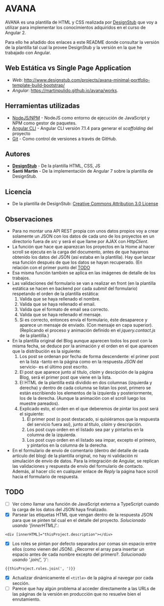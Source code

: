 # AVANA

AVANA es una plantilla de HTML y CSS realizada por [DesignStub](http://www.designstub.com) que voy a utilizar para implementar los conocimientos adquiridos en el curso de Angular 2.

Para ello he añadido dos enlaces a este README donde consultar la versión de la plantilla tal cual la provee DesignStub y la versión en la que he trabajado con Angular.

## Web Estática vs Single Page Application
* *Web*: http://www.designstub.com/projects/avana-minimal-portfolio-template-build-bootstrap/
* *Angular*: https://martinpulido.github.io/avana/works.

## Herramientas utilizadas

* [NodeJS/NPM](https://nodejs.org/es/) - NodeJS como entorno de ejecución de JavaScript y NPM como gestor de paquetes.
* [Angular CLI](https://github.com/angular/angular-cli) - Angular CLI versión 7.1.4 para generar el *scaffolding* del proyecto
* [Git](https://git-scm.com/) - Como control de versiones a través de GitHub.

## Autores

* **[DesignStub](http://www.designstub.com)** - De la plantilla HTML, CSS, JS
* **Santi Martin** - De la implementación de Angular 7 sobre la plantilla de DesignStub.

## Licencia
* De la plantilla de DesignStub: [ Creative Commons Attribution 3.0 License ](https://creativecommons.org/licenses/by/3.0/)

## Observaciones
* Para no montar una API REST propia con unos datos propios voy a crear solamente un JSON con los datos de cada uno de los proyectos en un directorio fuera de _src_ y será el que llame por AJAX con _HttpClient_.
* La función que hace que aparezcan los proyectos en la Home al hacer scroll se ejecuta en la carga del documento, antes de que hayamos obtenido los datos del JSON (así estaba en la plantilla). Hay que lanzar esa función después de que los datos se hayan recuperado. (En relación con el primer punto del [TODO](#todo)
* Esa misma función también se aplica en las imágenes de detalle de los trabajos.
* Las validaciones del formulario se van a realizar en front (en la plantilla estática se hacen en backend por cada _submit_ del formulario) respetando el orden de la plantilla estática:
  1. Valida que se haya rellenado el nombre.
  2. Valida que se haya rellenado el email.
  3. Valida que el formato de email sea correcto.
  4. Valida que se haya rellenado el mensaje.
  5. Si es correcto, entonces envía el formulario, éste desaparece y aparece un mensaje de enviado. (Con mensaje en capa superior). (Replicando el proceso y animación definido en el _jquery.contact.js_ de la plantilla.)
* En la plantilla original del Blog aunque aparecen todos los post con la misma fecha, se deduce por la animación y el orden en el que aparecen que la distribución es la siguiente:
  1. Los post se ordenan por fecha de forma descendente: el primer post en la lista -tanto en la página como en la respuesta _JSON_ del servicio- es el último post escrito.
  2. El post que aparece junto al título, _claim_ y descipción de la página Blog, será el primer post que viene en la lista.
  3. El HTML de la plantilla está dividido en dos columnas (izquierda y derecha) y dentro de cada columna se listan los post, primero se están escribiendo los elementos de la izquierda y posteriormente, los de la derecha. (Aunque la animación con el scroll luego los muestre pareados).
  4. Explicado esto, el orden en el que deberemos de pintar los post será el siguiente:
      1. El primer post (o post destacado, si quisiéramos que la respuesta del servicio fuera así), junto al título, _claim_ y descripción.
      2. Los post cuyo orden en el listado sea par y pintarlos en la columna de la izquierda.
      3. Los post cuyo orden en el listado sea impar, excepto el primero, y pintarlos en la columna de la derecha.
* En el formulario de envío de comentario (dentro del detalle de cada artículo del blog) de la plantilla original, no hay ni validación ni simulación de envío de datos. Para la integración de Angular, se replican las validaciones y respuesta de envío del formulario de contacto. Además, al hacer clic en cualquier enlace de _Reply_ la página hace scroll hacia el formulario de respuesta.

## TODO
- [ ] Ver cómo llamar una función de JavaScript externa a TypeScript cuando la carga de los datos del JSON haya finalizado.
- [X] Parsear las etiquetas HTML que vengan dentro de la respuesta JSON para que se pinten tal cual en el detalle del proyecto. _Solucionado usando '\[innerHTML\]'._:
~~~~
<div [innerHTML]="thisProject.description"></div>
~~~~
- [X] Los roles se pintan por defecto separados por comas sin espacio entre ellos (como vienen del JSON). ¿Recorrer el array para insertar un espacio antes de cada nombre excepto del primero?. _Solucionado usando '.join(\', \')'_:
~~~~
{{thisProject.roles.join(', ')}}
~~~~
- [X] Actualizar dinámicamente el `<title>` de la página al navegar por cada sección.
- [ ] Parece que hay algún problema al acceder directamente a las URLs de las páginas de la versión en producción que no resuelve bien el enrutamiento.